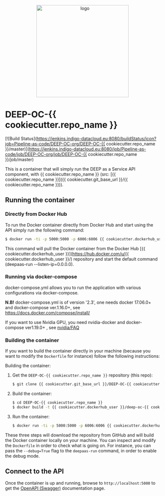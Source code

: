 <div align="center">
<img src="https://marketplace.deep-hybrid-datacloud.eu/images/logo-deep.png" alt="logo" width="300"/>
</div>

# DEEP-OC-{{ cookiecutter.repo_name }}

[![Build Status](https://jenkins.indigo-datacloud.eu:8080/buildStatus/icon?job=Pipeline-as-code/DEEP-OC-org/DEEP-OC-{{ cookiecutter.repo_name }}/master)](https://jenkins.indigo-datacloud.eu:8080/job/Pipeline-as-code/job/DEEP-OC-org/job/DEEP-OC-{{ cookiecutter.repo_name }}/job/master)

This is a container that will simply run the DEEP as a Service API component,
with {{ cookiecutter.repo_name }} (src: [{{ cookiecutter.repo_name }}]({{ cookiecutter.git_base_url }}/{{ cookiecutter.repo_name }})).

    
## Running the container

### Directly from Docker Hub

To run the Docker container directly from Docker Hub and start using the API
simply run the following command:

```bash
$ docker run -ti -p 5000:5000 -p 6006:6006 {{ cookiecutter.dockerhub_user }}/deep-oc-{{ cookiecutter.repo_name }}
```

This command will pull the Docker container from the Docker Hub
[{{ cookiecutter.dockerhub_user }}](https://hub.docker.com/u/{{ cookiecutter.dockerhub_user }}/) repository and start the default command (deepaas-run --listen-ip=0.0.0.0).

### Running via docker-compose

docker-compose.yml allows you to run the application with various configurations via docker-compose.

**N.B!** docker-compose.yml is of version '2.3', one needs docker 17.06.0+ and docker-compose ver.1.16.0+, see https://docs.docker.com/compose/install/

If you want to use Nvidia GPU, you need nvidia-docker and docker-compose ver1.19.0+ , see [nvidia/FAQ](https://github.com/NVIDIA/nvidia-docker/wiki/Frequently-Asked-Questions#do-you-support-docker-compose)


### Building the container

If you want to build the container directly in your machine (because you want
to modify the `Dockerfile` for instance) follow the following instructions:

Building the container:

1. Get the `DEEP-OC-{{ cookiecutter.repo_name }}` repository (this repo):

    ```bash
    $ git clone {{ cookiecutter.git_base_url }}/DEEP-OC-{{ cookiecutter.repo_name }}
    ```

2. Build the container:

    ```bash
    $ cd DEEP-OC-{{ cookiecutter.repo_name }}
    $ docker build -t {{ cookiecutter.dockerhub_user }}/deep-oc-{{ cookiecutter.repo_name }} .
    ```

3. Run the container:

    ```bash
    $ docker run -ti -p 5000:5000 -p 6006:6006 {{ cookiecutter.dockerhub_user }}/deep-oc-{{ cookiecutter.repo_name }}
    ```

These three steps will download the repository from GitHub and will build the
Docker container locally on your machine. You can inspect and modify the
`Dockerfile` in order to check what is going on. For instance, you can pass the
`--debug=True` flag to the `deepaas-run` command, in order to enable the debug
mode.


## Connect to the API

Once the container is up and running, browse to `http://localhost:5000` to get
the [OpenAPI (Swagger)](https://www.openapis.org/) documentation page.
